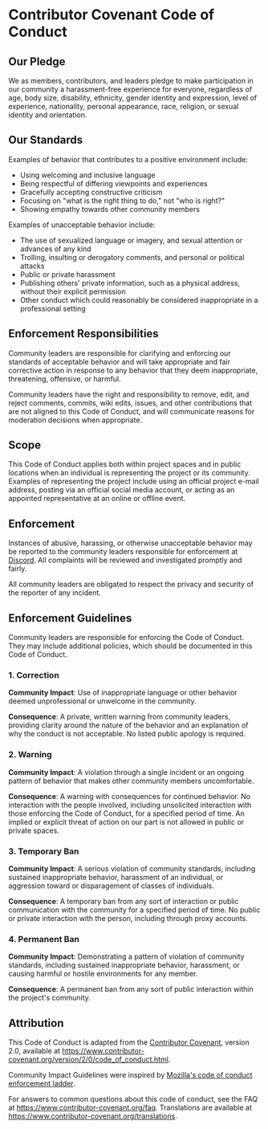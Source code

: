 # Contributor Covenant Code of Conduct

## Our Pledge

We as members, contributors, and leaders pledge to make participation in our
community a harassment-free experience for everyone, regardless of age, body
size, disability, ethnicity, gender identity and expression, level of experience,
nationality, personal appearance, race, religion, or sexual identity
and orientation.

## Our Standards

Examples of behavior that contributes to a positive environment include:

- Using welcoming and inclusive language
- Being respectful of differing viewpoints and experiences
- Gracefully accepting constructive criticism
- Focusing on "what is the right thing to do," not "who is right?"
- Showing empathy towards other community members

Examples of unacceptable behavior include:

- The use of sexualized language or imagery, and sexual attention or
  advances of any kind
- Trolling, insulting or derogatory comments, and personal or political attacks
- Public or private harassment
- Publishing others' private information, such as a physical address, without
  their explicit permission
- Other conduct which could reasonably be considered inappropriate in a
  professional setting

## Enforcement Responsibilities

Community leaders are responsible for clarifying and enforcing our standards of
acceptable behavior and will take appropriate and fair corrective action in
response to any behavior that they deem inappropriate, threatening, offensive,
or harmful.

Community leaders have the right and responsibility to remove, edit, and reject
comments, commits, wiki edits, issues, and other contributions that are not
aligned to this Code of Conduct, and will communicate reasons for moderation
decisions when appropriate.

## Scope

This Code of Conduct applies both within project spaces and in public locations
when an individual is representing the project or its community. Examples of
representing the project include using an official project e-mail address,
posting via an official social media account, or acting as an appointed
representative at an online or offline event.

## Enforcement

Instances of abusive, harassing, or otherwise unacceptable behavior may be
reported to the community leaders responsible for enforcement at
[Discord](https://discord.com/channels/1418536128612667474/1418536129296076822). All complaints will be reviewed and investigated
promptly and fairly.

All community leaders are obligated to respect the privacy and security of the
reporter of any incident.

## Enforcement Guidelines

Community leaders are responsible for enforcing the Code of Conduct. They may
include additional policies, which should be documented in this Code of Conduct.

### 1. Correction

**Community Impact**: Use of inappropriate language or other behavior deemed
unprofessional or unwelcome in the community.

**Consequence**: A private, written warning from community leaders, providing
clarity around the nature of the behavior and an explanation of why the
conduct is not acceptable. No listed public apology is required.

### 2. Warning

**Community Impact**: A violation through a single incident or an ongoing
pattern of behavior that makes other community members uncomfortable.

**Consequence**: A warning with consequences for continued behavior. No
interaction with the people involved, including unsolicited interaction with
those enforcing the Code of Conduct, for a specified period of time. An
implied or explicit threat of action on our part is not allowed in public or
private spaces.

### 3. Temporary Ban

**Community Impact**: A serious violation of community standards, including
sustained inappropriate behavior, harassment of an individual, or aggression
toward or disparagement of classes of individuals.

**Consequence**: A temporary ban from any sort of interaction or public
communication with the community for a specified period of time. No public or
private interaction with the person, including through proxy accounts.

### 4. Permanent Ban

**Community Impact**: Demonstrating a pattern of violation of community
standards, including sustained inappropriate behavior, harassment, or causing
harmful or hostile environments for any member.

**Consequence**: A permanent ban from any sort of public interaction within
the project's community.

## Attribution

This Code of Conduct is adapted from the [Contributor Covenant][homepage],
version 2.0, available at
https://www.contributor-covenant.org/version/2/0/code_of_conduct.html.

Community Impact Guidelines were inspired by [Mozilla's code of conduct
enforcement ladder](https://github.com/mozilla/diversity).

[homepage]: https://www.contributor-covenant.org

For answers to common questions about this code of conduct, see the FAQ at
https://www.contributor-covenant.org/faq. Translations are available at
https://www.contributor-covenant.org/translations.
